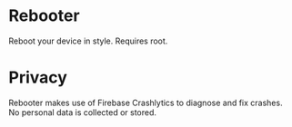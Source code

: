# Rebooter

Reboot your device in style. Requires root.

# Privacy 

Rebooter makes use of Firebase Crashlytics to diagnose and fix crashes. No personal data is collected or stored.
